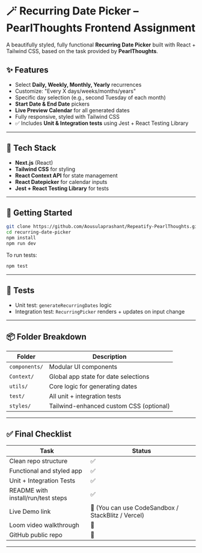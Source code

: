 
# 🪄 Recurring Date Picker – PearlThoughts Frontend Assignment

A beautifully styled, fully functional **Recurring Date Picker** built with React + Tailwind CSS, based on the task provided by **PearlThoughts**.

## ✨ Features

- Select **Daily, Weekly, Monthly, Yearly** recurrences
- Customize: "Every X days/weeks/months/years"
- Specific day selection (e.g., second Tuesday of each month)
- **Start Date & End Date** pickers
- **Live Preview Calendar** for all generated dates
- Fully responsive, styled with Tailwind CSS
- ✅ Includes **Unit & Integration tests** using Jest + React Testing Library

---

## 🧰 Tech Stack

- **Next.js** (React)
- **Tailwind CSS** for styling
- **React Context API** for state management
- **React Datepicker** for calendar inputs
- **Jest + React Testing Library** for tests

---

## 🚀 Getting Started

```bash
git clone https://github.com/Aousulaprashant/Repeatify-PearlThoughts.git
cd recurring-date-picker
npm install
npm run dev
````

To run tests:

```bash
npm test
```

---

## 🧪 Tests

* Unit test: `generateRecurringDates` logic
* Integration test: `RecurringPicker` renders + updates on input change

---

## 📦 Folder Breakdown

| Folder        | Description                             |
| ------------- | --------------------------------------- |
| `components/` | Modular UI components                   |
| `Context/`    | Global app state for date selections    |
| `utils/`      | Core logic for generating dates         |
| `test/`       | All unit + integration tests            |
| `styles/`     | Tailwind-enhanced custom CSS (optional) |



---

## ✅ Final Checklist

| Task | Status |
|------|--------|
| Clean repo structure | ✅ |
| Functional and styled app | ✅ |
| Unit + Integration Tests | ✅ |
| README with install/run/test steps | ✅ |
| Live Demo link | 🔄 (You can use CodeSandbox / StackBlitz / Vercel) |
| Loom video walkthrough | 🔄 |
| GitHub public repo | 🔄 |

---
